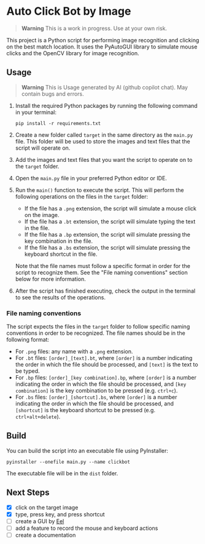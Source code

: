# Auto Click Bot by Image

> **Warning**
> This is a work in progress. Use at your own risk.

This project is a Python script for performing image recognition and clicking on the best match location. It uses the PyAutoGUI library to simulate mouse clicks and the OpenCV library for image recognition.



## Usage

> **Warning**
> This is Usage generated by AI (github copilot chat). May contain bugs and errors.

1. Install the required Python packages by running the following command in your terminal:

   ```
   pip install -r requirements.txt
   ```

2. Create a new folder called `target` in the same directory as the `main.py` file. This folder will be used to store the images and text files that the script will operate on.

3. Add the images and text files that you want the script to operate on to the `target` folder.

4. Open the `main.py` file in your preferred Python editor or IDE.

5. Run the `main()` function to execute the script. This will perform the following operations on the files in the `target` folder:

   - If the file has a `.png` extension, the script will simulate a mouse click on the image.
   - If the file has a `.bt` extension, the script will simulate typing the text in the file.
   - If the file has a `.bp` extension, the script will simulate pressing the key combination in the file.
   - If the file has a `.bs` extension, the script will simulate pressing the keyboard shortcut in the file.

   Note that the file names must follow a specific format in order for the script to recognize them. See the "File naming conventions" section below for more information.

6. After the script has finished executing, check the output in the terminal to see the results of the operations.

### File naming conventions

The script expects the files in the `target` folder to follow specific naming conventions in order to be recognized. The file names should be in the following format:

- For `.png` files: any name with a `.png` extension.
- For `.bt` files: `[order]_[text].bt`, where `[order]` is a number indicating the order in which the file should be processed, and `[text]` is the text to be typed.
- For `.bp` files: `[order]_[key combination].bp`, where `[order]` is a number indicating the order in which the file should be processed, and `[key combination]` is the key combination to be pressed (e.g. `ctrl+c`).
- For `.bs` files: `[order]_[shortcut].bs`, where `[order]` is a number indicating the order in which the file should be processed, and `[shortcut]` is the keyboard shortcut to be pressed (e.g. `ctrl+alt+delete`).


## Build

You can build the script into an executable file using PyInstaller:

```
pyinstaller --onefile main.py --name clickbot                      
```

The executable file will be in the `dist` folder.

## Next Steps

- [x] click on the target image
- [x] type, press key, and press shortcut
- [ ] create a GUI by [Eel](https://github.com/python-eel/Eel)
- [ ] add a feature to record the mouse and keyboard actions
- [ ] create a documentation
